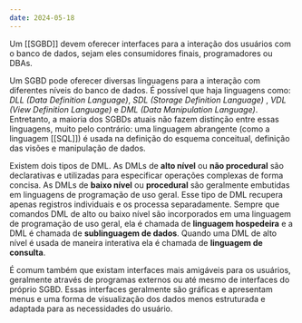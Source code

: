 ```yaml
---
date: 2024-05-18
---
```


Um [[SGBD]] devem oferecer interfaces para a interação dos usuários com o banco de dados, sejam eles consumidores finais, programadores ou DBAs.

Um SGBD pode oferecer diversas linguagens para a interação com diferentes níveis do banco de dados. É possível que haja linguagens como: *DLL (Data Definition Language)*, *SDL (Storage Definition Language)* , *VDL (View Definition Language)* e *DML (Data Manipulation Language)*. Entretanto, a maioria dos SGBDs atuais não fazem distinção entre essas linguagens, muito pelo contrário: uma linguagem abrangente (como a linguagem [[SQL]]) é usada na definição do esquema conceitual, definição das visões e manipulação de dados.

Existem dois tipos de DML. As DMLs de **alto nível** ou **não procedural** são declarativas e utilizadas para especificar operações complexas de forma concisa. As DMLs de **baixo nível** ou **procedural** são geralmente embutidas em linguagens de programação de uso geral. Esse tipo de DML recupera apenas registros individuais e os processa separadamente. Sempre que comandos DML de alto ou baixo nível são incorporados em uma linguagem de programação de uso geral, ela é chamada de **linguagem hospedeira** e a DML é chamada de **sublinguagem de dados**. Quando uma DML de alto nível é usada de maneira interativa ela é chamada de **linguagem de consulta**.

É comum também que existam interfaces mais amigáveis para os usuários, geralmente através de programas externos ou até mesmo de interfaces do próprio SGBD. Essas interfaces geralmente são gráficas e apresentam menus e uma forma de visualização dos dados menos estruturada e adaptada para as necessidades do usuário.